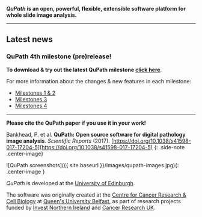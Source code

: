 <!-- ![]({{ site.baseurl }}/images/qupath-banner.jpg){: .center-image .max-width-100 } -->

<!-- ## QuPath -->

**_QuPath_ is an open, powerful, flexible, extensible software platform for whole slide image analysis.**

----

## Latest news

### QuPath 4th milestone (pre)release!

**To download & try out the latest QuPath milestone [click here](https://github.com/qupath/qupath/releases/latest)**.

For more information about the changes & new features in each milestone:
* [Milestones 1 & 2](QuPath-v0.2.0)
* [Milestones 3](https://petebankhead.github.io/qupath/2019/07/25/third-milestone.html)
* [Milestones 4](https://petebankhead.github.io/qupath/2019/08/20/fourth-milestone.html)

----
**Please cite the QuPath paper if you use it in your work!**

Bankhead, P. et al. **QuPath: Open source software for digital pathology image analysis**. _Scientific Reports_ (2017). [https://doi.org/10.1038/s41598-017-17204-5](https://doi.org/10.1038/s41598-017-17204-5)
{: .side-note .center-image}

![QuPath screenshots]({{ site.baseurl }}/images/qupath-images.jpg){: .center-image }
<!-- http://creativecommons.org/licenses/by/4.0/ -->

_QuPath_ is developed at the <a href="https://www.ed.ac.uk/pathology">University of Edinburgh</a>.

The software was originally created at the <a href="http://www.qub.ac.uk/research-centres/CentreforCancerResearchCellBiology/">Centre for Cancer Research & Cell Biology</a> at <a href="http://www.qub.ac.uk">Queen's University Belfast</a>, as part of research projects funded by <a href="http://www.investni.com">Invest Northern Ireland</a> and <a href="http://www.cancerresearchuk.org">Cancer Research UK</a>.
